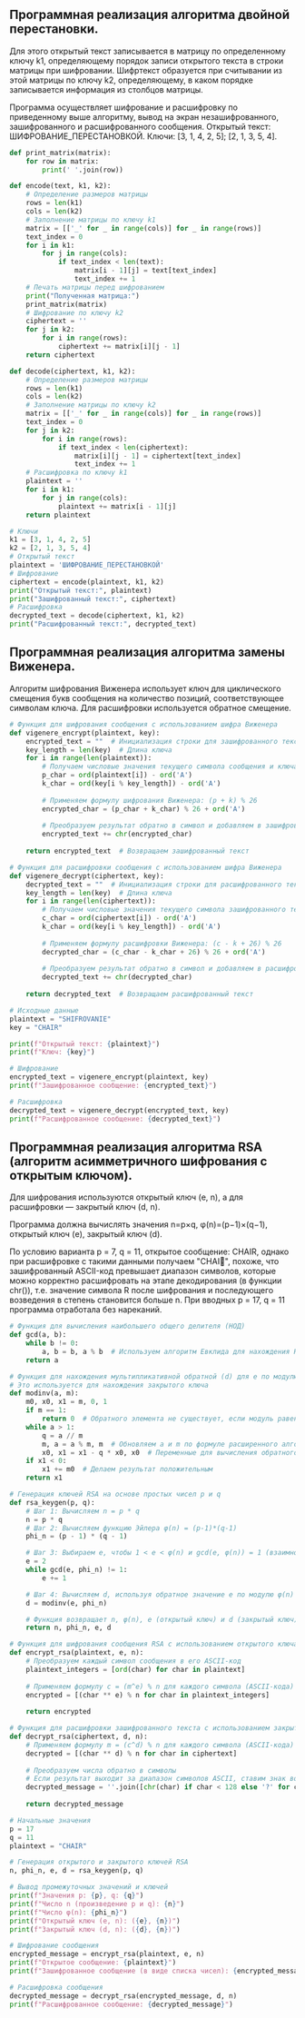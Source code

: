 ## Программная реализация алгоритма двойной перестановки.

Для этого открытый текст записывается в матрицу по определенному ключу k1, определяющему порядок записи открытого текста в строки матрицы при шифровании. Шифртекст образуется при считывании из этой матрицы по ключу k2, определяющему, в каком порядке записывается информация из столбцов матрицы. 

Программа осуществляет шифрование и расшифровку по приведенному выше алгоритму, вывод на экран незашифрованного, зашифрованного и расшифрованного сообщения.
Открытый текст: ШИФРОВАНИЕ_ПЕРЕСТАНОВКОЙ.
Ключи: [3, 1, 4, 2, 5]; [2, 1, 3, 5, 4].
```python
def print_matrix(matrix):    
    for row in matrix:
        print(' '.join(row))

def encode(text, k1, k2):
    # Определение размеров матрицы    
    rows = len(k1)
    cols = len(k2)
    # Заполнение матрицы по ключу k1    
    matrix = [['_' for _ in range(cols)] for _ in range(rows)]
    text_index = 0    
    for i in k1:
        for j in range(cols):            
            if text_index < len(text):
                matrix[i - 1][j] = text[text_index]                
                text_index += 1
    # Печать матрицы перед шифрованием
    print("Полученная матрица:")    
    print_matrix(matrix)
    # Шифрование по ключу k2
    ciphertext = ''    
    for j in k2:
        for i in range(rows):            
            ciphertext += matrix[i][j - 1]
    return ciphertext

def decode(ciphertext, k1, k2):    
    # Определение размеров матрицы
    rows = len(k1)    
    cols = len(k2)
    # Заполнение матрицы по ключу k2
    matrix = [['_' for _ in range(cols)] for _ in range(rows)]    
    text_index = 0
    for j in k2:        
        for i in range(rows):
            if text_index < len(ciphertext):                
                matrix[i][j - 1] = ciphertext[text_index]
                text_index += 1
    # Расшифровка по ключу k1    
    plaintext = ''
    for i in k1:        
        for j in range(cols):
            plaintext += matrix[i - 1][j]
    return plaintext

# Ключи
k1 = [3, 1, 4, 2, 5]
k2 = [2, 1, 3, 5, 4]
# Открытый текст
plaintext = 'ШИФРОВАНИЕ_ПЕРЕСТАНОВКОЙ'
# Шифрование
ciphertext = encode(plaintext, k1, k2)
print("Открытый текст:", plaintext)
print("Зашифрованный текст:", ciphertext)
# Расшифровка
decrypted_text = decode(ciphertext, k1, k2)
print("Расшифрованный текст:", decrypted_text)
```
## Программная реализация алгоритма замены Виженера.

Алгоритм шифрования Виженера использует ключ для циклического смещения букв сообщения на количество позиций, соответствующее символам ключа. Для расшифровки используется обратное смещение.

```python
# Функция для шифрования сообщения с использованием шифра Виженера
def vigenere_encrypt(plaintext, key):
    encrypted_text = ""  # Инициализация строки для зашифрованного текста
    key_length = len(key)  # Длина ключа
    for i in range(len(plaintext)):
        # Получаем числовые значения текущего символа сообщения и ключа (A=0, ..., Z=25)
        p_char = ord(plaintext[i]) - ord('A')
        k_char = ord(key[i % key_length]) - ord('A')
        
        # Применяем формулу шифрования Виженера: (p + k) % 26
        encrypted_char = (p_char + k_char) % 26 + ord('A')
        
        # Преобразуем результат обратно в символ и добавляем в зашифрованный текст
        encrypted_text += chr(encrypted_char)
    
    return encrypted_text  # Возвращаем зашифрованный текст

# Функция для расшифровки сообщения с использованием шифра Виженера
def vigenere_decrypt(ciphertext, key):
    decrypted_text = ""  # Инициализация строки для расшифрованного текста
    key_length = len(key)  # Длина ключа
    for i in range(len(ciphertext)):
        # Получаем числовые значения текущего символа зашифрованного текста и ключа (A=0, ..., Z=25)
        c_char = ord(ciphertext[i]) - ord('A')
        k_char = ord(key[i % key_length]) - ord('A')
        
        # Применяем формулу расшифровки Виженера: (c - k + 26) % 26
        decrypted_char = (c_char - k_char + 26) % 26 + ord('A')
        
        # Преобразуем результат обратно в символ и добавляем в расшифрованный текст
        decrypted_text += chr(decrypted_char)
    
    return decrypted_text  # Возвращаем расшифрованный текст

# Исходные данные
plaintext = "SHIFROVANIE"
key = "CHAIR"

print(f"Открытый текст: {plaintext}")
print(f"Ключ: {key}")

# Шифрование
encrypted_text = vigenere_encrypt(plaintext, key)
print(f"Зашифрованное сообщение: {encrypted_text}")

# Расшифровка
decrypted_text = vigenere_decrypt(encrypted_text, key)
print(f"Расшифрованное сообщение: {decrypted_text}")
```

## Программная реализация алгоритма RSA (алгоритм асимметричного шифрования с открытым ключом).

Для шифрования используются открытый ключ (e, n), а для расшифровки — закрытый ключ (d, n).

Программа должна вычислять значения 
n=p×q, 
φ(n)=(p−1)×(q−1), 
открытый ключ (e), закрытый ключ (d).

По условию варианта p = 7, q = 11, открытое сообщение: CHAIR, однако при расшифровке с такими данными получаем "CHAI", похоже, что зашифрованный ASCII-код превышает диапазон символов, которые можно корректно расшифровать на этапе декодирования (в функции chr()), т.е. значение символа R после шифрования и последующего возведения в степень становится больше n. При вводных p = 17, q = 11 программа отработала без нареканий.

```python
# Функция для вычисления наибольшего общего делителя (НОД)
def gcd(a, b):
    while b != 0:
        a, b = b, a % b  # Используем алгоритм Евклида для нахождения НОД
    return a

# Функция для нахождения мультипликативной обратной (d) для e по модулю φ(n)
# Это используется для нахождения закрытого ключа
def modinv(a, m):
    m0, x0, x1 = m, 0, 1
    if m == 1:
        return 0  # Обратного элемента не существует, если модуль равен 1
    while a > 1:
        q = a // m
        m, a = a % m, m  # Обновляем a и m по формуле расширенного алгоритма Евклида
        x0, x1 = x1 - q * x0, x0  # Переменные для вычисления обратного
    if x1 < 0:
        x1 += m0  # Делаем результат положительным
    return x1

# Генерация ключей RSA на основе простых чисел p и q
def rsa_keygen(p, q):
    # Шаг 1: Вычисляем n = p * q
    n = p * q
    # Шаг 2: Вычисляем функцию Эйлера φ(n) = (p-1)*(q-1)
    phi_n = (p - 1) * (q - 1)

    # Шаг 3: Выбираем e, чтобы 1 < e < φ(n) и gcd(e, φ(n)) = 1 (взаимно простое с φ(n))
    e = 2
    while gcd(e, phi_n) != 1:
        e += 1

    # Шаг 4: Вычисляем d, используя обратное значение e по модулю φ(n)
    d = modinv(e, phi_n)

    # Функция возвращает n, φ(n), e (открытый ключ) и d (закрытый ключ)
    return n, phi_n, e, d

# Функция для шифрования сообщения RSA с использованием открытого ключа (e, n)
def encrypt_rsa(plaintext, e, n):
    # Преобразуем каждый символ сообщения в его ASCII-код
    plaintext_integers = [ord(char) for char in plaintext]
    
    # Применяем формулу c = (m^e) % n для каждого символа (ASCII-кода)
    encrypted = [(char ** e) % n for char in plaintext_integers]
    
    return encrypted

# Функция для расшифровки зашифрованного текста с использованием закрытого ключа (d, n)
def decrypt_rsa(ciphertext, d, n):
    # Применяем формулу m = (c^d) % n для каждого символа (ASCII-кода)
    decrypted = [(char ** d) % n for char in ciphertext]
    
    # Преобразуем числа обратно в символы
    # Если результат выходит за диапазон символов ASCII, ставим знак вопроса
    decrypted_message = ''.join([chr(char) if char < 128 else '?' for char in decrypted])
    
    return decrypted_message

# Начальные значения
p = 17
q = 11
plaintext = "CHAIR"

# Генерация открытого и закрытого ключей RSA
n, phi_n, e, d = rsa_keygen(p, q)

# Вывод промежуточных значений и ключей
print(f"Значения p: {p}, q: {q}")
print(f"Число n (произведение p и q): {n}")
print(f"Число φ(n): {phi_n}")
print(f"Открытый ключ (e, n): ({e}, {n})")
print(f"Закрытый ключ (d, n): ({d}, {n})")

# Шифрование сообщения
encrypted_message = encrypt_rsa(plaintext, e, n)
print(f"Открытое сообщение: {plaintext}")
print(f"Зашифрованное сообщение (в виде списка чисел): {encrypted_message}")

# Расшифровка сообщения
decrypted_message = decrypt_rsa(encrypted_message, d, n)
print(f"Расшифрованное сообщение: {decrypted_message}")
```
